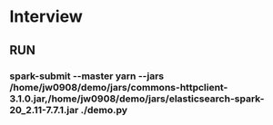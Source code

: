 # Interview

## RUN
### spark-submit --master yarn --jars /home/jw0908/demo/jars/commons-httpclient-3.1.0.jar,/home/jw0908/demo/jars/elasticsearch-spark-20_2.11-7.7.1.jar ./demo.py 
